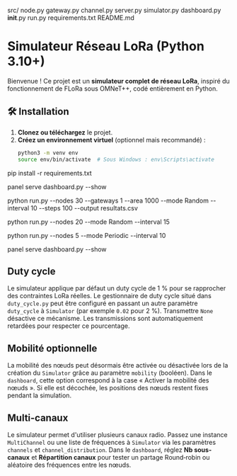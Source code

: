 src/
    node.py
    gateway.py
    channel.py
    server.py
    simulator.py
    dashboard.py
    __init__.py
run.py
requirements.txt
README.md

# Simulateur Réseau LoRa (Python 3.10+)

Bienvenue ! Ce projet est un **simulateur complet de réseau LoRa**, inspiré du fonctionnement de FLoRa sous OMNeT++, codé entièrement en Python.

## 🛠️ Installation

1. **Clonez ou téléchargez** le projet.
2. **Créez un environnement virtuel** (optionnel mais recommandé) :
   ```bash
   python3 -m venv env
   source env/bin/activate  # Sous Windows : env\Scripts\activate

pip install -r requirements.txt

panel serve dashboard.py --show

python run.py --nodes 30 --gateways 1 --area 1000 --mode Random --interval 10 --steps 100 --output resultats.csv

python run.py --nodes 20 --mode Random --interval 15

python run.py --nodes 5 --mode Periodic --interval 10

panel serve dashboard.py --show

## Duty cycle

Le simulateur applique par défaut un duty cycle de 1 % pour se rapprocher des
contraintes LoRa réelles. Le gestionnaire de duty cycle situé dans
`duty_cycle.py` peut être configuré en passant un autre paramètre `duty_cycle`
à `Simulator` (par exemple `0.02` pour 2 %). Transmettre `None` désactive ce
mécanisme. Les transmissions sont automatiquement retardées pour respecter ce
pourcentage.

## Mobilité optionnelle

La mobilité des nœuds peut désormais être activée ou désactivée lors de la
création du `Simulator` grâce au paramètre `mobility` (booléen). Dans le
`dashboard`, cette option correspond à la case « Activer la mobilité des
nœuds ». Si elle est décochée, les positions des nœuds restent fixes pendant
la simulation.

## Multi-canaux

Le simulateur permet d'utiliser plusieurs canaux radio. Passez une instance
`MultiChannel` ou une liste de fréquences à `Simulator` via les paramètres
`channels` et `channel_distribution`. Dans le `dashboard`, réglez **Nb
sous-canaux** et **Répartition canaux** pour tester un partage Round‑robin ou
aléatoire des fréquences entre les nœuds.
